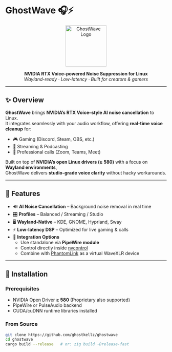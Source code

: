 # GhostWave 🎧⚡

<div align="center">
  <img src="assets/icons/ghostwave.png" alt="GhostWave Logo" width="128" height="128">

  **NVIDIA RTX Voice–powered Noise Suppression for Linux**  
  _Wayland-ready · Low-latency · Built for creators & gamers_
</div>

---

## ✨ Overview

**GhostWave** brings **NVIDIA’s RTX Voice–style AI noise cancellation** to Linux.  
It integrates seamlessly with your audio workflow, offering **real-time voice cleanup** for:

- 🎮 Gaming (Discord, Steam, OBS, etc.)  
- 🎤 Streaming & Podcasting  
- 💼 Professional calls (Zoom, Teams, Meet)  

Built on top of **NVIDIA’s open Linux drivers (≥ 580)** with a focus on **Wayland environments**,  
GhostWave delivers **studio-grade voice clarity** without hacky workarounds.

---

## 🚀 Features

- 🔊 **AI Noise Cancellation** – Background noise removal in real time  
- 🎛 **Profiles** – Balanced / Streaming / Studio  
- 🖥 **Wayland-Native** – KDE, GNOME, Hyprland, Sway  
- ⚡ **Low-latency DSP** – Optimized for live gaming & calls  
- 🧩 **Integration Options**  
  - Use standalone via **PipeWire module**  
  - Control directly inside [nvcontrol](https://github.com/ghostkellz/nvcontrol)  
  - Combine with [PhantomLink](https://github.com/ghostkellz/phantomlink) as a virtual WaveXLR device  

---

## 🔧 Installation

### Prerequisites
- NVIDIA Open Driver **≥ 580** (Proprietary also supported)
- PipeWire or PulseAudio backend
- CUDA/cuDNN runtime libraries installed

### From Source
```bash
git clone https://github.com/ghostkellz/ghostwave
cd ghostwave
cargo build --release   # or: zig build -Drelease-fast

